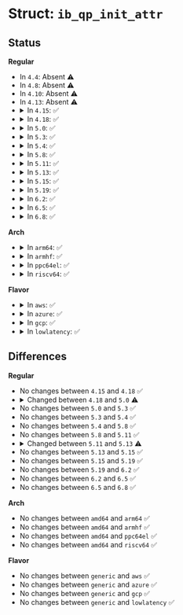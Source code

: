 # Struct: <code>ib_qp_init_attr</code>

## Status
<b>Regular</b>
<ul>
<li>
In <code>4.4</code>: Absent ⚠️
</li>
<li>
In <code>4.8</code>: Absent ⚠️
</li>
<li>
In <code>4.10</code>: Absent ⚠️
</li>
<li>
In <code>4.13</code>: Absent ⚠️
</li>
<li>
<details>
<summary>In <code>4.15</code>: ✅</summary>

```c
struct ib_qp_init_attr {
    void (*event_handler)(struct ib_event *, void *);
    void *qp_context;
    struct ib_cq *send_cq;
    struct ib_cq *recv_cq;
    struct ib_srq *srq;
    struct ib_xrcd *xrcd;
    struct ib_qp_cap cap;
    enum ib_sig_type sq_sig_type;
    enum ib_qp_type qp_type;
    enum ib_qp_create_flags create_flags;
    u8 port_num;
    struct ib_rwq_ind_table *rwq_ind_tbl;
    u32 source_qpn;
};
```
</details>
</li>
<li>
<details>
<summary>In <code>4.18</code>: ✅</summary>

```c
struct ib_qp_init_attr {
    void (*event_handler)(struct ib_event *, void *);
    void *qp_context;
    struct ib_cq *send_cq;
    struct ib_cq *recv_cq;
    struct ib_srq *srq;
    struct ib_xrcd *xrcd;
    struct ib_qp_cap cap;
    enum ib_sig_type sq_sig_type;
    enum ib_qp_type qp_type;
    enum ib_qp_create_flags create_flags;
    u8 port_num;
    struct ib_rwq_ind_table *rwq_ind_tbl;
    u32 source_qpn;
};
```
</details>
</li>
<li>
<details>
<summary>In <code>5.0</code>: ✅</summary>

```c
struct ib_qp_init_attr {
    void (*event_handler)(struct ib_event *, void *);
    void *qp_context;
    struct ib_cq *send_cq;
    struct ib_cq *recv_cq;
    struct ib_srq *srq;
    struct ib_xrcd *xrcd;
    struct ib_qp_cap cap;
    enum ib_sig_type sq_sig_type;
    enum ib_qp_type qp_type;
    u32 create_flags;
    u8 port_num;
    struct ib_rwq_ind_table *rwq_ind_tbl;
    u32 source_qpn;
};
```
</details>
</li>
<li>
<details>
<summary>In <code>5.3</code>: ✅</summary>

```c
struct ib_qp_init_attr {
    void (*event_handler)(struct ib_event *, void *);
    void *qp_context;
    struct ib_cq *send_cq;
    struct ib_cq *recv_cq;
    struct ib_srq *srq;
    struct ib_xrcd *xrcd;
    struct ib_qp_cap cap;
    enum ib_sig_type sq_sig_type;
    enum ib_qp_type qp_type;
    u32 create_flags;
    u8 port_num;
    struct ib_rwq_ind_table *rwq_ind_tbl;
    u32 source_qpn;
};
```
</details>
</li>
<li>
<details>
<summary>In <code>5.4</code>: ✅</summary>

```c
struct ib_qp_init_attr {
    void (*event_handler)(struct ib_event *, void *);
    void *qp_context;
    struct ib_cq *send_cq;
    struct ib_cq *recv_cq;
    struct ib_srq *srq;
    struct ib_xrcd *xrcd;
    struct ib_qp_cap cap;
    enum ib_sig_type sq_sig_type;
    enum ib_qp_type qp_type;
    u32 create_flags;
    u8 port_num;
    struct ib_rwq_ind_table *rwq_ind_tbl;
    u32 source_qpn;
};
```
</details>
</li>
<li>
<details>
<summary>In <code>5.8</code>: ✅</summary>

```c
struct ib_qp_init_attr {
    void (*event_handler)(struct ib_event *, void *);
    void *qp_context;
    struct ib_cq *send_cq;
    struct ib_cq *recv_cq;
    struct ib_srq *srq;
    struct ib_xrcd *xrcd;
    struct ib_qp_cap cap;
    enum ib_sig_type sq_sig_type;
    enum ib_qp_type qp_type;
    u32 create_flags;
    u8 port_num;
    struct ib_rwq_ind_table *rwq_ind_tbl;
    u32 source_qpn;
};
```
</details>
</li>
<li>
<details>
<summary>In <code>5.11</code>: ✅</summary>

```c
struct ib_qp_init_attr {
    void (*event_handler)(struct ib_event *, void *);
    void *qp_context;
    struct ib_cq *send_cq;
    struct ib_cq *recv_cq;
    struct ib_srq *srq;
    struct ib_xrcd *xrcd;
    struct ib_qp_cap cap;
    enum ib_sig_type sq_sig_type;
    enum ib_qp_type qp_type;
    u32 create_flags;
    u8 port_num;
    struct ib_rwq_ind_table *rwq_ind_tbl;
    u32 source_qpn;
};
```
</details>
</li>
<li>
<details>
<summary>In <code>5.13</code>: ✅</summary>

```c
struct ib_qp_init_attr {
    void (*event_handler)(struct ib_event *, void *);
    void *qp_context;
    struct ib_cq *send_cq;
    struct ib_cq *recv_cq;
    struct ib_srq *srq;
    struct ib_xrcd *xrcd;
    struct ib_qp_cap cap;
    enum ib_sig_type sq_sig_type;
    enum ib_qp_type qp_type;
    u32 create_flags;
    u32 port_num;
    struct ib_rwq_ind_table *rwq_ind_tbl;
    u32 source_qpn;
};
```
</details>
</li>
<li>
<details>
<summary>In <code>5.15</code>: ✅</summary>

```c
struct ib_qp_init_attr {
    void (*event_handler)(struct ib_event *, void *);
    void *qp_context;
    struct ib_cq *send_cq;
    struct ib_cq *recv_cq;
    struct ib_srq *srq;
    struct ib_xrcd *xrcd;
    struct ib_qp_cap cap;
    enum ib_sig_type sq_sig_type;
    enum ib_qp_type qp_type;
    u32 create_flags;
    u32 port_num;
    struct ib_rwq_ind_table *rwq_ind_tbl;
    u32 source_qpn;
};
```
</details>
</li>
<li>
<details>
<summary>In <code>5.19</code>: ✅</summary>

```c
struct ib_qp_init_attr {
    void (*event_handler)(struct ib_event *, void *);
    void *qp_context;
    struct ib_cq *send_cq;
    struct ib_cq *recv_cq;
    struct ib_srq *srq;
    struct ib_xrcd *xrcd;
    struct ib_qp_cap cap;
    enum ib_sig_type sq_sig_type;
    enum ib_qp_type qp_type;
    u32 create_flags;
    u32 port_num;
    struct ib_rwq_ind_table *rwq_ind_tbl;
    u32 source_qpn;
};
```
</details>
</li>
<li>
<details>
<summary>In <code>6.2</code>: ✅</summary>

```c
struct ib_qp_init_attr {
    void (*event_handler)(struct ib_event *, void *);
    void *qp_context;
    struct ib_cq *send_cq;
    struct ib_cq *recv_cq;
    struct ib_srq *srq;
    struct ib_xrcd *xrcd;
    struct ib_qp_cap cap;
    enum ib_sig_type sq_sig_type;
    enum ib_qp_type qp_type;
    u32 create_flags;
    u32 port_num;
    struct ib_rwq_ind_table *rwq_ind_tbl;
    u32 source_qpn;
};
```
</details>
</li>
<li>
<details>
<summary>In <code>6.5</code>: ✅</summary>

```c
struct ib_qp_init_attr {
    void (*event_handler)(struct ib_event *, void *);
    void *qp_context;
    struct ib_cq *send_cq;
    struct ib_cq *recv_cq;
    struct ib_srq *srq;
    struct ib_xrcd *xrcd;
    struct ib_qp_cap cap;
    enum ib_sig_type sq_sig_type;
    enum ib_qp_type qp_type;
    u32 create_flags;
    u32 port_num;
    struct ib_rwq_ind_table *rwq_ind_tbl;
    u32 source_qpn;
};
```
</details>
</li>
<li>
<details>
<summary>In <code>6.8</code>: ✅</summary>

```c
struct ib_qp_init_attr {
    void (*event_handler)(struct ib_event *, void *);
    void *qp_context;
    struct ib_cq *send_cq;
    struct ib_cq *recv_cq;
    struct ib_srq *srq;
    struct ib_xrcd *xrcd;
    struct ib_qp_cap cap;
    enum ib_sig_type sq_sig_type;
    enum ib_qp_type qp_type;
    u32 create_flags;
    u32 port_num;
    struct ib_rwq_ind_table *rwq_ind_tbl;
    u32 source_qpn;
};
```
</details>
</li>
</ul>
<b>Arch</b>
<ul>
<li>
<details>
<summary>In <code>arm64</code>: ✅</summary>

```c
struct ib_qp_init_attr {
    void (*event_handler)(struct ib_event *, void *);
    void *qp_context;
    struct ib_cq *send_cq;
    struct ib_cq *recv_cq;
    struct ib_srq *srq;
    struct ib_xrcd *xrcd;
    struct ib_qp_cap cap;
    enum ib_sig_type sq_sig_type;
    enum ib_qp_type qp_type;
    u32 create_flags;
    u8 port_num;
    struct ib_rwq_ind_table *rwq_ind_tbl;
    u32 source_qpn;
};
```
</details>
</li>
<li>
<details>
<summary>In <code>armhf</code>: ✅</summary>

```c
struct ib_qp_init_attr {
    void (*event_handler)(struct ib_event *, void *);
    void *qp_context;
    struct ib_cq *send_cq;
    struct ib_cq *recv_cq;
    struct ib_srq *srq;
    struct ib_xrcd *xrcd;
    struct ib_qp_cap cap;
    enum ib_sig_type sq_sig_type;
    enum ib_qp_type qp_type;
    u32 create_flags;
    u8 port_num;
    struct ib_rwq_ind_table *rwq_ind_tbl;
    u32 source_qpn;
};
```
</details>
</li>
<li>
<details>
<summary>In <code>ppc64el</code>: ✅</summary>

```c
struct ib_qp_init_attr {
    void (*event_handler)(struct ib_event *, void *);
    void *qp_context;
    struct ib_cq *send_cq;
    struct ib_cq *recv_cq;
    struct ib_srq *srq;
    struct ib_xrcd *xrcd;
    struct ib_qp_cap cap;
    enum ib_sig_type sq_sig_type;
    enum ib_qp_type qp_type;
    u32 create_flags;
    u8 port_num;
    struct ib_rwq_ind_table *rwq_ind_tbl;
    u32 source_qpn;
};
```
</details>
</li>
<li>
<details>
<summary>In <code>riscv64</code>: ✅</summary>

```c
struct ib_qp_init_attr {
    void (*event_handler)(struct ib_event *, void *);
    void *qp_context;
    struct ib_cq *send_cq;
    struct ib_cq *recv_cq;
    struct ib_srq *srq;
    struct ib_xrcd *xrcd;
    struct ib_qp_cap cap;
    enum ib_sig_type sq_sig_type;
    enum ib_qp_type qp_type;
    u32 create_flags;
    u8 port_num;
    struct ib_rwq_ind_table *rwq_ind_tbl;
    u32 source_qpn;
};
```
</details>
</li>
</ul>
<b>Flavor</b>
<ul>
<li>
<details>
<summary>In <code>aws</code>: ✅</summary>

```c
struct ib_qp_init_attr {
    void (*event_handler)(struct ib_event *, void *);
    void *qp_context;
    struct ib_cq *send_cq;
    struct ib_cq *recv_cq;
    struct ib_srq *srq;
    struct ib_xrcd *xrcd;
    struct ib_qp_cap cap;
    enum ib_sig_type sq_sig_type;
    enum ib_qp_type qp_type;
    u32 create_flags;
    u8 port_num;
    struct ib_rwq_ind_table *rwq_ind_tbl;
    u32 source_qpn;
};
```
</details>
</li>
<li>
<details>
<summary>In <code>azure</code>: ✅</summary>

```c
struct ib_qp_init_attr {
    void (*event_handler)(struct ib_event *, void *);
    void *qp_context;
    struct ib_cq *send_cq;
    struct ib_cq *recv_cq;
    struct ib_srq *srq;
    struct ib_xrcd *xrcd;
    struct ib_qp_cap cap;
    enum ib_sig_type sq_sig_type;
    enum ib_qp_type qp_type;
    u32 create_flags;
    u8 port_num;
    struct ib_rwq_ind_table *rwq_ind_tbl;
    u32 source_qpn;
};
```
</details>
</li>
<li>
<details>
<summary>In <code>gcp</code>: ✅</summary>

```c
struct ib_qp_init_attr {
    void (*event_handler)(struct ib_event *, void *);
    void *qp_context;
    struct ib_cq *send_cq;
    struct ib_cq *recv_cq;
    struct ib_srq *srq;
    struct ib_xrcd *xrcd;
    struct ib_qp_cap cap;
    enum ib_sig_type sq_sig_type;
    enum ib_qp_type qp_type;
    u32 create_flags;
    u8 port_num;
    struct ib_rwq_ind_table *rwq_ind_tbl;
    u32 source_qpn;
};
```
</details>
</li>
<li>
<details>
<summary>In <code>lowlatency</code>: ✅</summary>

```c
struct ib_qp_init_attr {
    void (*event_handler)(struct ib_event *, void *);
    void *qp_context;
    struct ib_cq *send_cq;
    struct ib_cq *recv_cq;
    struct ib_srq *srq;
    struct ib_xrcd *xrcd;
    struct ib_qp_cap cap;
    enum ib_sig_type sq_sig_type;
    enum ib_qp_type qp_type;
    u32 create_flags;
    u8 port_num;
    struct ib_rwq_ind_table *rwq_ind_tbl;
    u32 source_qpn;
};
```
</details>
</li>
</ul>

## Differences
<b>Regular</b>
<ul>
<li>
No changes between <code>4.15</code> and <code>4.18</code> ✅
</li>
<li>
<details>
<summary>Changed between <code>4.18</code> and <code>5.0</code> ⚠️</summary>
<ul>
<li>
<b>Field type changed. </b>
<code>enum ib_qp_create_flags create_flags</code> ➡️ <code>u32 create_flags</code>
</li>
</ul>
</details>
</li>
<li>
No changes between <code>5.0</code> and <code>5.3</code> ✅
</li>
<li>
No changes between <code>5.3</code> and <code>5.4</code> ✅
</li>
<li>
No changes between <code>5.4</code> and <code>5.8</code> ✅
</li>
<li>
No changes between <code>5.8</code> and <code>5.11</code> ✅
</li>
<li>
<details>
<summary>Changed between <code>5.11</code> and <code>5.13</code> ⚠️</summary>
<ul>
<li>
<b>Field type changed. </b>
<code>u8 port_num</code> ➡️ <code>u32 port_num</code>
</li>
</ul>
</details>
</li>
<li>
No changes between <code>5.13</code> and <code>5.15</code> ✅
</li>
<li>
No changes between <code>5.15</code> and <code>5.19</code> ✅
</li>
<li>
No changes between <code>5.19</code> and <code>6.2</code> ✅
</li>
<li>
No changes between <code>6.2</code> and <code>6.5</code> ✅
</li>
<li>
No changes between <code>6.5</code> and <code>6.8</code> ✅
</li>
</ul>
<b>Arch</b>
<ul>
<li>
No changes between <code>amd64</code> and <code>arm64</code> ✅
</li>
<li>
No changes between <code>amd64</code> and <code>armhf</code> ✅
</li>
<li>
No changes between <code>amd64</code> and <code>ppc64el</code> ✅
</li>
<li>
No changes between <code>amd64</code> and <code>riscv64</code> ✅
</li>
</ul>
<b>Flavor</b>
<ul>
<li>
No changes between <code>generic</code> and <code>aws</code> ✅
</li>
<li>
No changes between <code>generic</code> and <code>azure</code> ✅
</li>
<li>
No changes between <code>generic</code> and <code>gcp</code> ✅
</li>
<li>
No changes between <code>generic</code> and <code>lowlatency</code> ✅
</li>
</ul>
